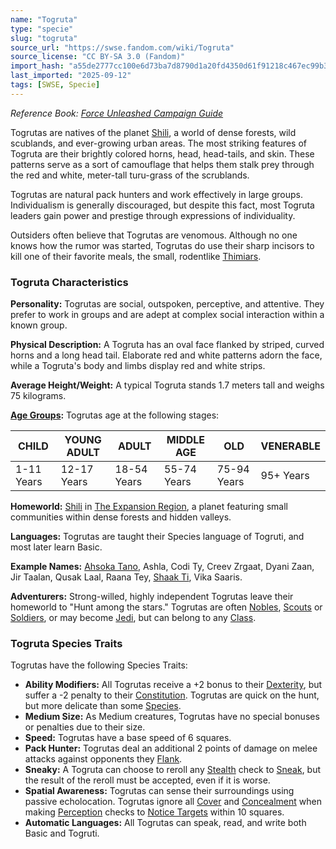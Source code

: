 ```yaml
---
name: "Togruta"
type: "specie"
slug: "togruta"
source_url: "https://swse.fandom.com/wiki/Togruta"
source_license: "CC BY-SA 3.0 (Fandom)"
import_hash: "a55de2777cc100e6d73ba7d8790d1a20fd4350d61f91218c467ec99b3796926a"
last_imported: "2025-09-12"
tags: [SWSE, Specie]
---
```

*Reference Book: [Force Unleashed Campaign Guide](https://swse.fandom.com/wiki/Star_Wars_Saga_Edition_Force_Unleashed_Campaign_Guide)*

Togrutas are natives of the planet [Shili](https://swse.fandom.com/wiki/Shili), a world of dense forests, wild scublands, and ever-growing urban areas. The most striking features of Togruta are their brightly colored horns, head, head-tails, and skin. These patterns serve as a sort of camouflage that helps them stalk prey through the red and white, meter-tall turu-grass of the scrublands.

Togrutas are natural pack hunters and work effectively in large groups. Individualism is generally discouraged, but despite this fact, most Togruta leaders gain power and prestige through expressions of individuality.

Outsiders often believe that Togrutas are venomous. Although no one knows how the rumor was started, Togrutas do use their sharp incisors to kill one of their favorite meals, the small, rodentlike [Thimiars](https://swse.fandom.com/wiki/Thimiars).

### Togruta Characteristics

**Personality:** Togrutas are social, outspoken, perceptive, and attentive. They prefer to work in groups and are adept at complex social interaction within a known group.

**Physical Description:** A Togruta has an oval face flanked by striped, curved horns and a long head tail. Elaborate red and white patterns adorn the face, while a Togruta's body and limbs display red and white strips.

**Average Height/Weight:** A typical Togruta stands 1.7 meters tall and weighs 75 kilograms.

**[Age Groups](https://swse.fandom.com/wiki/Age_Groups):** Togrutas age at the following stages:

| CHILD | YOUNG ADULT | ADULT | MIDDLE AGE | OLD | VENERABLE |
| --- | --- | --- | --- | --- | --- |
| 1-11 Years | 12-17 Years | 18-54 Years | 55-74 Years | 75-94 Years | 95+ Years |

**Homeworld:** [Shili](https://swse.fandom.com/wiki/Shili) in [The Expansion Region](https://swse.fandom.com/wiki/The_Expansion_Region), a planet featuring small communities within dense forests and hidden valleys.

**Languages:** Togrutas are taught their Species language of Togruti, and most later learn Basic.

**Example Names:** [Ahsoka Tano](https://swse.fandom.com/wiki/Ahsoka_Tano), Ashla, Codi Ty, Creev Zrgaat, Dyani Zaan, Jir Taalan, Qusak Laal, Raana Tey, [Shaak Ti](https://swse.fandom.com/wiki/Shaak_Ti), Vika Saaris.

**Adventurers:** Strong-willed, highly independent Togrutas leave their homeworld to "Hunt among the stars." Togrutas are often [Nobles](https://swse.fandom.com/wiki/Nobles), [Scouts](https://swse.fandom.com/wiki/Scouts) or [Soldiers](https://swse.fandom.com/wiki/Soldiers), or may become [Jedi](https://swse.fandom.com/wiki/Jedi), but can belong to any [Class](https://swse.fandom.com/wiki/Class).

### Togruta Species Traits
Togrutas have the following Species Traits:

- **Ability Modifiers:** All Togrutas receive a +2 bonus to their [Dexterity](https://swse.fandom.com/wiki/Dexterity), but suffer a -2 penalty to their [Constitution](https://swse.fandom.com/wiki/Constitution). Togrutas are quick on the hunt, but more delicate than some [Species](https://swse.fandom.com/wiki/Species).
- **Medium Size:** As Medium creatures, Togrutas have no special bonuses or penalties due to their size.
- **Speed:** Togrutas have a base speed of 6 squares.
- **Pack Hunter:** Togrutas deal an additional 2 points of damage on melee attacks against opponents they [Flank](https://swse.fandom.com/wiki/Flank).
- **Sneaky:** A Togruta can choose to reroll any [Stealth](https://swse.fandom.com/wiki/Stealth) check to [Sneak](https://swse.fandom.com/wiki/Sneak), but the result of the reroll must be accepted, even if it is worse.
- **Spatial Awareness:** Togrutas can sense their surroundings using passive echolocation. Togrutas ignore all [Cover](https://swse.fandom.com/wiki/Cover) and [Concealment](https://swse.fandom.com/wiki/Concealment) when making [Perception](https://swse.fandom.com/wiki/Perception) checks to [Notice Targets](https://swse.fandom.com/wiki/Notice_Targets) within 10 squares.
- **Automatic Languages:** All Togrutas can speak, read, and write both Basic and Togruti.